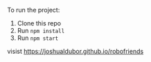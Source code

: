 To run the project:

1. Clone this repo
2. Run `npm install`
3. Run `npm start`

visist https://joshuaIdubor.github.io/robofriends